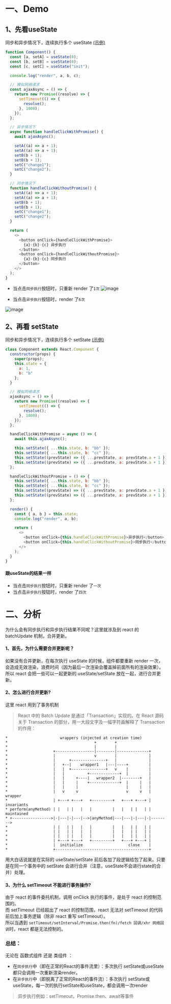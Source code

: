 

# 一、Demo

## 1、先看useState

同步和异步情况下，连续执行多个 useState [(示例)](https://codesandbox.io/s/does-react-batches-state-update-functions-when-using-hooks-forked-4gxr2?file=/src/index.js)

```js
function Component() {
  const [a, setA] = useState(0);
  const [b, setB] = useState(0);
  const [c, setC] = useState("init");

  console.log("render", a, b, c);

  // 模拟网络请求
  const ajaxAsync = () => {
    return new Promise((resolve) => {
      setTimeout(() => {
        resolve();
      }, 1000);
    });
  };

  // 异步情况下
  async function handleClickWithPromise() {
    await ajaxAsync();

    setA((a) => a + 1);
    setA((a) => a + 1);
    setB(b + 1);
    setB(b + 1);
    setC("change1");
    setC("change2");
  }

  // 同步情况下
  function handleClickWithoutPromise() {
    setA((a) => a + 1);
    setA((a) => a + 1);
    setB(b + 1);
    setB(b + 1);
    setC("change1");
    setC("change2");
  }

  return (
    <>
      <button onClick={handleClickWithPromise}>
        {a}-{b}-{c} 异步执行
      </button>
      <button onClick={handleClickWithoutPromise}>
        {a}-{b}-{c} 同步执行
      </button>
    </>
  );
}
```
- 当点击`同步执行`按钮时，只重新 render 了`1次`
![image](https://github.com/Vuact/Blog/assets/74364990/45063605-5857-4f4f-8ac3-823d1a392907)

- 当点击`异步执行`按钮时，render 了`6次`

![image](https://github.com/Vuact/Blog/assets/74364990/26cddac1-772c-4bda-a651-f0d98f7f2455)


## 2、再看 setState

同步和异步情况下，连续执行多个 setState [(示例)](https://codesandbox.io/s/does-react-batches-state-update-functions-when-using-hooks-forked-uleks?file=/src/index.js)

```js
class Component extends React.Component {
  constructor(props) {
    super(props);
    this.state = {
      a: 1,
      b: "b"
    };
  }

  // 模拟网络请求
  ajaxAsync = () => {
    return new Promise((resolve) => {
      setTimeout(() => {
        resolve();
      }, 1000);
    });
  };

  handleClickWithPromise = async () => {
    await this.ajaxAsync();

    this.setState({ ...this.state, b: "bb" });
    this.setState({ ...this.state, b: "cc" });
    this.setState((prevState) => ({ ...prevState, a: prevState.a + 1 }));
    this.setState((prevState) => ({ ...prevState, a: prevState.a + 1 }));
  };

  handleClickWithoutPromise = () => {
    this.setState({ ...this.state, b: "bb" });
    this.setState({ ...this.state, b: "cc" });
    this.setState((prevState) => ({ ...prevState, a: prevState.a + 1 }));
    this.setState((prevState) => ({ ...prevState, a: prevState.a + 1 }));
  };

  render() {
    const { a, b } = this.state;
    console.log("render", a, b);

    return (
      <>
        <button onClick={this.handleClickWithPromise}>异步执行</button>
        <button onClick={this.handleClickWithoutPromise}>同步执行</button>
      </>
    );
  }
}
```
#### 跟useState的结果一样

- 当点击`同步执行`按钮时，只重新 render 了`一次`
- 当点击`异步执行`按钮时，render 了`四次`


# 二、分析

为什么会有同步执行和异步执行结果不同呢？这里就涉及到 react 的 batchUpdate 机制，合并更新。

#### 1、首先，为什么需要合并更新呢？
  
如果没有合并更新，在每次执行 useState 的时候，组件都要重新 render 一次，会造成无效渲染，浪费时间（因为最后一次渲染会覆盖掉前面所有的渲染效果）。
所以 react 会把一些可以一起更新的 useState/setState 放在一起，进行合并更新。

#### 2、怎么进行合并更新?

这里 react 用到了事务机制
  
>React 中的 Batch Update 是通过「Transaction」实现的。在 React 源码关于 Transaction 的部分，用一大段文字及一幅字符画解释了 Transaction 的作用：

```
*                       wrappers (injected at creation time)
*                                      +        +
*                                      |        |
*                    +-----------------|--------|--------------+
*                    |                 v        |              |
*                    |      +---------------+   |              |
*                    |   +--|    wrapper1   |---|----+         |
*                    |   |  +---------------+   v    |         |
*                    |   |          +-------------+  |         |
*                    |   |     +----|   wrapper2  |--------+   |
*                    |   |     |    +-------------+  |     |   |
*                    |   |     |                     |     |   |
*                    |   v     v                     v     v   | wrapper
*                    | +---+ +---+   +---------+   +---+ +---+ | invariants
* perform(anyMethod) | |   | |   |   |         |   |   | |   | | maintained
* +----------------->|-|---|-|---|-->|anyMethod|---|---|-|---|-|-------->
*                    | |   | |   |   |         |   |   | |   | |
*                    | |   | |   |   |         |   |   | |   | |
*                    | |   | |   |   |         |   |   | |   | |
*                    | +---+ +---+   +---------+   +---+ +---+ |
*                    |  initialize                    close    |
*                    +-----------------------------------------+
```
用大白话说就是在实际的 useState/setState 前后各加了段逻辑给包了起来。只要是在同一个事务中的 setState 会进行合并（注意，useState不会进行state的合并）处理。

#### 3、为什么 setTimeout 不能进行事务操作?

由于 react 的事件委托机制，调用 onClick 执行的事件，是处于 react 的控制范围的。<br>
而 setTimeout 已经超出了 react 的控制范围，react 无法对 setTimeout 的代码前后加上事务逻辑（除非 react 重写 setTimeout）。<br>
所以当遇到 `setTimeout/setInterval/Promise.then(fn)/fetch 回调/xhr 网络回调`时，react 都是无法控制的。
  


### 总结：

无论在 函数式组件 还是 类组件 ：
- 在`同步执行`中（即在正常的React的事件流里）：多次执行 setState或useState 都只会调用一次重新渲染render。
- 在`异步执行`中（即脱离了正常的React的事件流）：多次执行 setState或useState，每一次的执行setState和useState，都会调用一次render

>异步执行例如：setTimeout，Promise.then、await等事件

